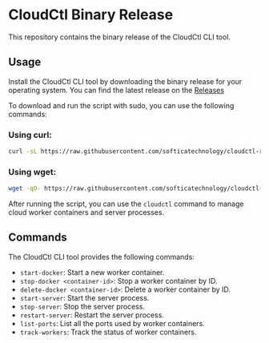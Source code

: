 # CloudCtl Binary Release

This repository contains the binary release of the CloudCtl CLI tool.

## Usage

Install the CloudCtl CLI tool by downloading the binary release for your operating system. You can find the latest release on the [Releases]()

To download and run the script with sudo, you can use the following commands:

### Using curl:

```bash
curl -sL https://raw.githubusercontent.com/softicatechnology/cloudctl-release/main/install_cloudctl.sh | sudo bash
```

### Using wget:

```bash
wget -qO- https://raw.githubusercontent.com/softicatechnology/cloudctl-release/main/install_cloudctl.sh | sudo bash
```

After running the script, you can use the `cloudctl` command to manage cloud worker containers and server processes.

## Commands

The CloudCtl CLI tool provides the following commands:

- `start-docker`: Start a new worker container.
- `stop-docker <container-id>`: Stop a worker container by ID.
- `delete-docker <container-id>`: Delete a worker container by ID.
- `start-server`: Start the server process.
- `stop-server`: Stop the server process.
- `restart-server`: Restart the server process.
- `list-ports`: List all the ports used by worker containers.
- `track-workers`: Track the status of worker containers.
